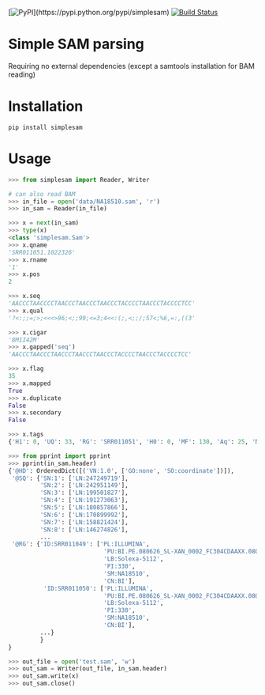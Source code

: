 [![PyPI](https://img.shields.io/pypi/v/simplesam.svg?)](https://pypi.python.org/pypi/simplesam)
[![Build Status](https://travis-ci.org/mdshw5/simplesam.svg?branch=master)](https://travis-ci.org/mdshw5/simplesam)

# Simple SAM parsing
Requiring no external dependencies (except a samtools installation for BAM reading)

# Installation
`pip install simplesam`

# Usage

```python
>>> from simplesam import Reader, Writer

# can also read BAM
>>> in_file = open('data/NA18510.sam', 'r')
>>> in_sam = Reader(in_file)

>>> x = next(in_sam)
>>> type(x)
<class 'simplesam.Sam'>
>>> x.qname
'SRR011051.1022326'
>>> x.rname
'1'
>>> x.pos
2

>>> x.seq
'AACCCTAACCCCTAACCCTAACCCTAACCCTACCCCTAACCCTACCCCTCC'
>>> x.qual
'?<:;;=;>;<<<>96;<;;99;<=3;4<<:(;,<;;/;57<;%6,=:,((3'

>>> x.cigar
'8M1I42M'
>>> x.gapped('seq')
'AACCCTAACCCTAACCCTAACCCTAACCCTACCCCTAACCCTACCCCTCC'

>>> x.flag
35
>>> x.mapped
True
>>> x.duplicate
False
>>> x.secondary
False

>>> x.tags
{'H1': 0, 'UQ': 33, 'RG': 'SRR011051', 'H0': 0, 'MF': 130, 'Aq': 25, 'NM': 2}

>>> from pprint import pprint
>>> pprint(in_sam.header)
{'@HD': OrderedDict([('VN:1.0', ['GO:none', 'SO:coordinate'])]),
 '@SQ': {'SN:1': ['LN:247249719'],
         'SN:2': ['LN:242951149'],
         'SN:3': ['LN:199501827'],
         'SN:4': ['LN:191273063'],
         'SN:5': ['LN:180857866'],
         'SN:6': ['LN:170899992'],
         'SN:7': ['LN:158821424'],
         'SN:8': ['LN:146274826'],
         ...
 '@RG': {'ID:SRR011049': ['PL:ILLUMINA',
                           'PU:BI.PE.080626_SL-XAN_0002_FC304CDAAXX.080630_SL-XAN_0007_FC304CDAAXX.5',
                           'LB:Solexa-5112',
                           'PI:330',
                           'SM:NA18510',
                           'CN:BI'],
          'ID:SRR011050': ['PL:ILLUMINA',
                           'PU:BI.PE.080626_SL-XAN_0002_FC304CDAAXX.080630_SL-XAN_0007_FC304CDAAXX.6',
                           'LB:Solexa-5112',
                           'PI:330',
                           'SM:NA18510',
                           'CN:BI'],
         ...}
         }
}

>>> out_file = open('test.sam', 'w')
>>> out_sam = Writer(out_file, in_sam.header)
>>> out_sam.write(x)
>>> out_sam.close()
```
